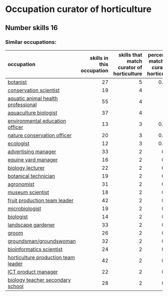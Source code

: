 # Occupation curator of horticulture
## Number skills 16
### Similar occupations:
| occupation                                                                    |   skills in this occupation |   skills that match curator of horticulture |   percentage match with curator of horticulture |   skills not in curator of horticulture |
|:------------------------------------------------------------------------------|----------------------------:|--------------------------------------------:|------------------------------------------------:|----------------------------------------:|
| [botanist](botanist.md)                                                       |                          27 |                                           5 |                                          0.3125 |                                      22 |
| [conservation scientist](conservation_scientist.md)                           |                          19 |                                           4 |                                          0.25   |                                      15 |
| [aquatic animal health professional](aquatic_animal_health_professional.md)   |                          55 |                                           4 |                                          0.25   |                                      51 |
| [aquaculture biologist](aquaculture_biologist.md)                             |                          37 |                                           4 |                                          0.25   |                                      33 |
| [environmental education officer](environmental_education_officer.md)         |                          13 |                                           3 |                                          0.1875 |                                      10 |
| [nature conservation officer](nature_conservation_officer.md)                 |                          20 |                                           3 |                                          0.1875 |                                      17 |
| [ecologist](ecologist.md)                                                     |                          12 |                                           3 |                                          0.1875 |                                       9 |
| [advertising manager](advertising_manager.md)                                 |                          33 |                                           2 |                                          0.125  |                                      31 |
| [equine yard manager](equine_yard_manager.md)                                 |                          16 |                                           2 |                                          0.125  |                                      14 |
| [biology lecturer](biology_lecturer.md)                                       |                          22 |                                           2 |                                          0.125  |                                      20 |
| [botanical technician](botanical_technician.md)                               |                          19 |                                           2 |                                          0.125  |                                      17 |
| [agronomist](agronomist.md)                                                   |                          31 |                                           2 |                                          0.125  |                                      29 |
| [museum scientist](museum_scientist.md)                                       |                          18 |                                           2 |                                          0.125  |                                      16 |
| [fruit production team leader](fruit_production_team_leader.md)               |                          42 |                                           2 |                                          0.125  |                                      40 |
| [microbiologist](microbiologist.md)                                           |                          19 |                                           2 |                                          0.125  |                                      17 |
| [biologist](biologist.md)                                                     |                          14 |                                           2 |                                          0.125  |                                      12 |
| [landscape gardener](landscape_gardener.md)                                   |                          33 |                                           2 |                                          0.125  |                                      31 |
| [groom](groom.md)                                                             |                          26 |                                           2 |                                          0.125  |                                      24 |
| [groundsman/groundswoman](groundsman-groundswoman.md)                         |                          32 |                                           2 |                                          0.125  |                                      30 |
| [bioinformatics scientist](bioinformatics_scientist.md)                       |                          24 |                                           2 |                                          0.125  |                                      22 |
| [horticulture production team leader](horticulture_production_team_leader.md) |                          42 |                                           2 |                                          0.125  |                                      40 |
| [ICT product manager](ICT_product_manager.md)                                 |                          22 |                                           2 |                                          0.125  |                                      20 |
| [biology teacher secondary school](biology_teacher_secondary_school.md)       |                          28 |                                           2 |                                          0.125  |                                      26 |
